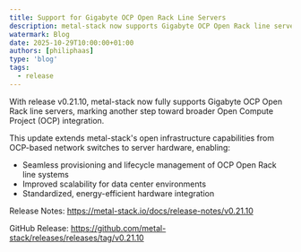 ```yaml
---
title: Support for Gigabyte OCP Open Rack Line Servers
description: metal-stack now supports Gigabyte OCP Open Rack line servers.
watermark: Blog
date: 2025-10-29T10:00:00+01:00
authors: [philiphaas]
type: 'blog'
tags:
  - release
---
```


With release v0.21.10, metal-stack now fully supports Gigabyte OCP Open Rack line servers, marking another step toward broader Open Compute Project (OCP) integration.

This update extends metal-stack's open infrastructure capabilities from OCP-based network switches to server hardware, enabling:

- Seamless provisioning and lifecycle management of OCP Open Rack line systems
- Improved scalability for data center environments
- Standardized, energy-efficient hardware integration

Release Notes: https://metal-stack.io/docs/release-notes/v0.21.10

GitHub Release: https://github.com/metal-stack/releases/releases/tag/v0.21.10
